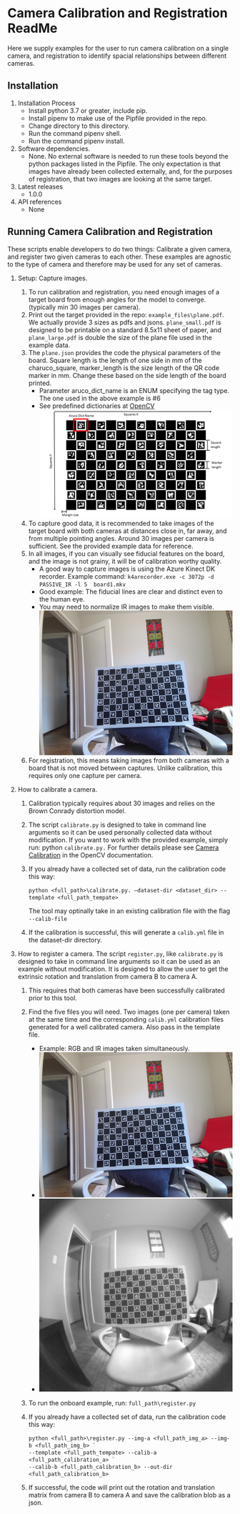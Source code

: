 # Camera Calibration and Registration ReadMe

Here we supply examples for the user to run camera calibration on a single camera, and registration
to identify spacial relationships between different cameras.

## Installation

1. Installation Process
    * Install python 3.7 or greater, include pip.
    * Install pipenv to make use of the Pipfile provided in the repo.
    * Change directory to this directory.
    * Run the command pipenv shell.
    * Run the command pipenv install.
2. Software dependencies.
   * None. No external software is needed to run these tools beyond the python packages listed in the
                Pipfile. The only expectation is that images have already been collected externally, and, for the
                purposes of registration, that two images are looking at the same target.
3. Latest releases
   * 1.0.0
4. API references
   * None

## Running Camera Calibration and Registration

These scripts enable developers to do two things: Calibrate a given camera, and register two given cameras to each other. These examples are agnostic to the type of camera and therefore may be used for any set of cameras.

1. Setup: Capture images.
   1. To run calibration and registration, you need enough images of a target board from enough angles for the model to converge. (typically min 30 images per camera).
   2. Print out the target provided in the repo: `example_files\plane.pdf`. We actually provide 3 sizes as pdfs and jsons.
   `plane_small.pdf` is designed to be printable on a standard 8.5x11 sheet of paper, and `plane_large.pdf` is double
   the size of the plane file used in the example data.
   3. The `plane.json` provides the code the physical parameters of the board. Square length is the length of one side in mm of the charuco_square, marker_length is the size length of the QR code marker in mm. Change these based on the side length of the board printed.
        * Parameter aruco_dict_name is an ENUM specifying the tag type. The one used in the above example is #6
        * See predefined dictionaries at [OpenCV](https://docs.opencv.org/master/dc/df7/dictionary_8hpp.html)
         ![Board Params](Documentation/board_parameters.png "Board Parameters")
   4. To capture good data, it is recommended to take images of the target board with both cameras at distances close in, far away, and from multiple pointing angles. Around 30 images per camera is sufficient. See the provided example data for reference.
   5. In all images, if you can visually see fiducial features on the board, and the image is not grainy, it will be of calibration worthy quality.
       * A good way to capture images is using the Azure Kinect DK recorder. Example command: `k4arecorder.exe -c 3072p -d PASSIVE_IR -l 5  board1.mkv`
       * Good example: The fiducial lines are clear and distinct even to the human eye.
       * You may need to normalize IR images to make them visible.
        ![Good Image](example_files/registration/color-0.jpg "Good Image")
   6. For registration, this means taking images from both cameras with a board that is not moved between captures. Unlike calibration, this requires only one capture per camera.

2. How to calibrate a camera.
   1. Calibration typically requires about 30 images and relies on the Brown Conrady distortion model.
   2. The script `calibrate.py` is designed to take in command line arguments so it can be used personally collected data without modification. If you want to work with the provided example, simply run: python `calibrate.py.` For further details please see [Camera Calibration](https://docs.opencv.org/master/dc/dbb/tutorial_py_calibration.html) in the OpenCV documentation.
   3. If you already have a collected set of data, run the calibration code this way:

      ``` windows
      python <full_path>\calibrate.py. –dataset-dir <dataset_dir> --template <full_path_tempate>
      ```

      The tool may optinally take in an existing calibration file with the flag `--calib-file`

   4. If the calibration is successful, this will generate a `calib.yml` file in the dataset-dir directory.

3. How to register a camera.
The script `register.py`, like `calibrate.py` is designed to take in command line arguments so it can be used as an example without modification. It is designed to allow the user to get the extrinsic rotation and translation from camera B to camera A.
   1. This requires that both cameras have been successfully calibrated prior to this tool.
   2. Find the five files you will need. Two images (one per camera) taken at the same time and the corresponding `calib.yml` calibration files generated for a well calibrated camera. Also pass in the template file.
        * Example: RGB and IR images taken simultaneously.
        * ![Color Image](example_files/registration/color-0.jpg "Color Image")
        * ![IR Image](example_files\registration/ir-0.png "IR Image")
   3. To run the onboard example, run: `full_path\register.py`
   4. If you already have a collected set of data, run the calibration code this way:

        ``` windows
        python <full_path>\register.py --img-a <full_path_img_a> --img-b <full_path_img_b> `
        --template <full_path_tempate> --calib-a <full_path_calibration_a> `
        --calib-b <full_path_calibration_b> --out-dir <full_path_calibration_b>
        ```

   5. If successful, the code will print out the rotation and translation matrix from camera B to camera A and save the calibration blob as a json.

